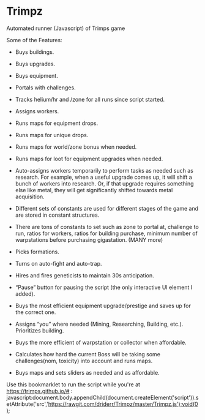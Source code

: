 # Trimpz
Automated runner (Javascript) of Trimps game

Some of the Features:
- Buys buildings.

- Buys upgrades.

- Buys equipment.

- Portals with challenges.

- Tracks helium/hr and /zone for all runs since script started.

- Assigns workers.

- Runs maps for equipment drops.

- Runs maps for unique drops.

- Runs maps for world/zone bonus when needed.

- Runs maps for loot for equipment upgrades when needed.

- Auto-assigns workers temporarily to perform tasks as needed such as research. For example, when a useful upgrade comes up, it will shift a bunch of workers into research. Or, if that upgrade requires something else like metal, they will get significantly shifted towards metal acquisition.

- Different sets of constants are used for different stages of the game and are stored in constant structures.

- There are tons of constants to set such as zone to portal at, challenge to run, ratios for workers, ratios for building purchase, minimum number of warpstations before purchasing gigastation. (MANY more)

- Picks formations.

- Turns on auto-fight and auto-trap.

- Hires and fires geneticists to maintain 30s anticipation.

- “Pause” button for pausing the script (the only interactive UI element I added).

- Buys the most efficient equipment upgrade/prestige and saves up for the correct one.

- Assigns “you” where needed (Mining, Researching, Building, etc.). Prioritizes building.

- Buys the more efficient of warpstation or collector when affordable.

- Calculates how hard the current Boss will be taking some challenges(nom, toxicity) into account and runs maps.

- Buys maps and sets sliders as needed and as affordable.

Use this bookmarklet to run the script while you're at https://trimps.github.io/# :
javascript:document.body.appendChild(document.createElement('script')).setAttribute('src','https://rawgit.com/driderr/Trimpz/master/Trimpz.js');void(0);
